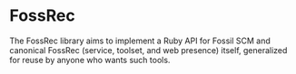 # FossRec

The FossRec library aims to implement a Ruby API for Fossil SCM and canonical
FossRec (service, toolset, and web presence) itself, generalized for reuse by
anyone who wants such tools.
